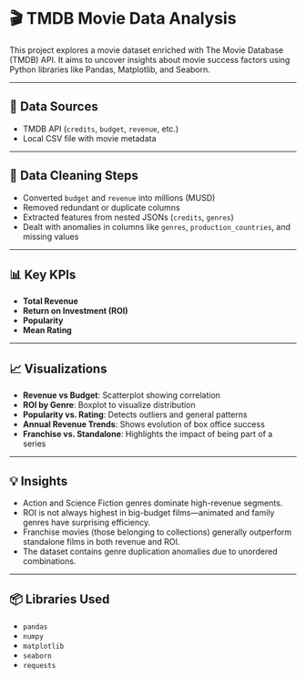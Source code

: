# 🎬 TMDB Movie Data Analysis

This project explores a movie dataset enriched with The Movie Database (TMDB) API. It aims to uncover insights about movie success factors using Python libraries like Pandas, Matplotlib, and Seaborn.

---

## 📂 Data Sources

- TMDB API (`credits`, `budget`, `revenue`, etc.)
- Local CSV file with movie metadata

---

## 🔧 Data Cleaning Steps

- Converted `budget` and `revenue` into millions (MUSD)
- Removed redundant or duplicate columns
- Extracted features from nested JSONs (`credits`, `genres`)
- Dealt with anomalies in columns like `genres`, `production_countries`, and missing values

---

## 📊 Key KPIs

- **Total Revenue**
- **Return on Investment (ROI)**
- **Popularity**
- **Mean Rating**

---

## 📈 Visualizations

- **Revenue vs Budget**: Scatterplot showing correlation
- **ROI by Genre**: Boxplot to visualize distribution
- **Popularity vs. Rating**: Detects outliers and general patterns
- **Annual Revenue Trends**: Shows evolution of box office success
- **Franchise vs. Standalone**: Highlights the impact of being part of a series

---

## 💡 Insights

- Action and Science Fiction genres dominate high-revenue segments.
- ROI is not always highest in big-budget films—animated and family genres have surprising efficiency.
- Franchise movies (those belonging to collections) generally outperform standalone films in both revenue and ROI.
- The dataset contains genre duplication anomalies due to unordered combinations.

---

## 📦 Libraries Used

- `pandas`
- `numpy`
- `matplotlib`
- `seaborn`
- `requests`
